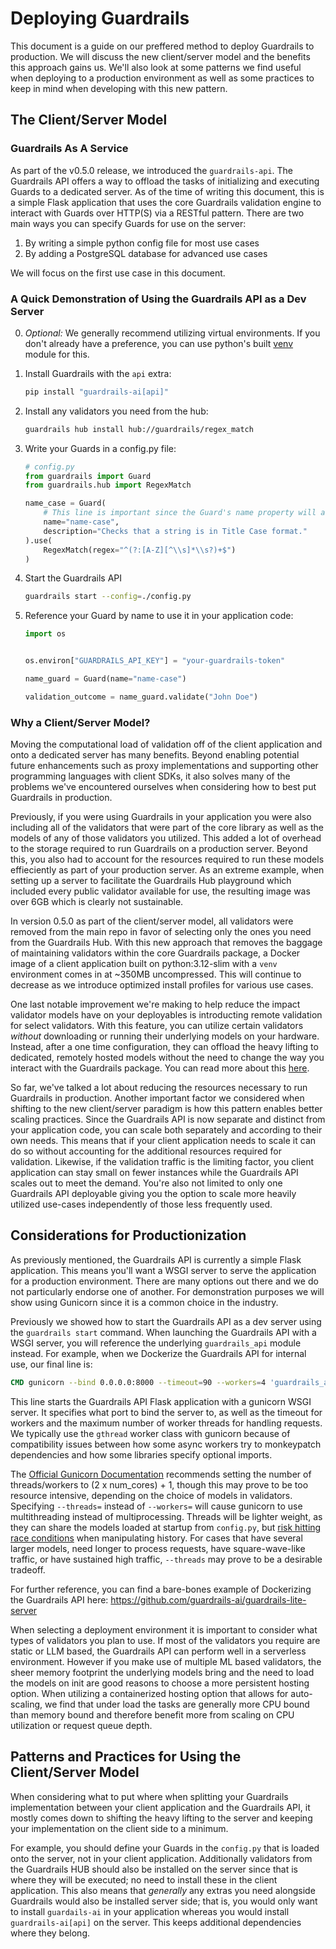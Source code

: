 # Deploying Guardrails

This document is a guide on our preffered method to deploy Guardrails to production.  We will discuss the new client/server model and the benefits this approach gains us.  We'll also look at some patterns we find useful when deploying to a production environment as well as some practices to keep in mind when developing with this new pattern.

## The Client/Server Model

### Guardrails As A Service
As part of the v0.5.0 release, we introduced the `guardrails-api`.  The Guardrails API offers a way to offload the tasks of initializing and executing Guards to a dedicated server.  As of the time of writing this document, this is a simple Flask application that uses the core Guardrails validation engine to interact with Guards over HTTP(S) via a RESTful pattern.  There are two main ways you can specify Guards for use on the server:
1. By writing a simple python config file for most use cases
2. By adding a PostgreSQL database for advanced use cases

We will focus on the first use case in this document.

### A Quick Demonstration of Using the Guardrails API as a Dev Server
0. *Optional:* We generally recommend utilizing virtual environments.  If you don't already have a preference, you can use python's built [venv](https://docs.python.org/3/library/venv.html) module for this.
1. Install Guardrails with the `api` extra:
    ```sh
    pip install "guardrails-ai[api]"
    ```

2. Install any validators you need from the hub:
    ```sh
    guardrails hub install hub://guardrails/regex_match
    ```

3. Write your Guards in a config.py file:
    ```py
    # config.py
    from guardrails import Guard
    from guardrails.hub import RegexMatch

    name_case = Guard(
        # This line is important since the Guard's name property will act as the primary key for lookup.
        name="name-case",
        description="Checks that a string is in Title Case format."
    ).use(
        RegexMatch(regex="^(?:[A-Z][^\\s]*\\s?)+$")
    )
    ```

4. Start the Guardrails API
    ```sh
    guardrails start --config=./config.py
    ```

5. Reference your Guard by name to use it in your application code:
    ```py
    import os


    os.environ["GUARDRAILS_API_KEY"] = "your-guardrails-token"

    name_guard = Guard(name="name-case")

    validation_outcome = name_guard.validate("John Doe")
    ```

### Why a Client/Server Model?
Moving the computational load of validation off of the client application and onto a dedicated server has many benefits.  Beyond enabling potential future enhancements such as proxy implementations and supporting other programming languages with client SDKs, it also solves many of the problems we've encountered ourselves when considering how to best put Guardrails in production.

Previously, if you were using Guardrails in your application you were also including all of the validators that were part of the core library as well as the models of any of those validators you utilized.  This added a lot of overhead to the storage required to run Guardrails on a production server.  Beyond this, you also had to account for the resources required to run these models effieciently as part of your production server.  As an extreme example, when setting up a server to facilitate the Guardrails Hub playground which included every public validator available for use, the resulting image was over 6GB which is clearly not sustainable.

In version 0.5.0 as part of the client/server model, all validators were removed from the main repo in favor of selecting only the ones you need from the Guardrails Hub.  With this new approach that removes the baggage of maintaining validators within the core Guardrails package, a Docker image of a client application built on python:3.12-slim with a `venv` environment comes in at ~350MB uncompressed.  This will continue to decrease as we introduce optimized install profiles for various use cases.

One last notable improvement we're making to help reduce the impact validator models have on your deployables is introducting remote validation for select validators.  With this feature, you can utilize certain validators _without_ downloading or running their underlying models on your hardware.  Instead, after a one time configuration, they can offload the heavy lifting to dedicated, remotely hosted models without the need to change the way you interact with the Guardrails package.  You can read more about this [here](/concepts/remote_validation_endpoint.md).

So far, we've talked a lot about reducing the resources necessary to run Guardrails in production.  Another important factor we considered when shifting to the new client/server paradigm is how this pattern enables better scaling practices.  Since the Guardrails API is now separate and distinct from your application code, you can scale both separately and according to their own needs.  This means that if your client application needs to scale it can do so without accounting for the additional resources required for validation.  Likewise, if the validation traffic is the limiting factor, you client application can stay small on fewer instances while the Guardrails API scales out to meet the demand.  You're also not limited to only one Guardrails API deployable giving you the option to scale more heavily utilized use-cases independently of those less frequently used.


## Considerations for Productionization
As previously mentioned, the Guardrails API is currently a simple Flask application.  This means you'll want a WSGI server to serve the application for a production environment.  There are many options out there and we do not particularly endorse one of another.  For demonstration purposes we will show using Gunicorn since it is a common choice in the industry.

Previously we showed how to start the Guardrails API as a dev server using the `guardrails start` command.  When launching the Guardrails API with a WSGI server, you will reference the underlying `guardrails_api` module instead.  For example, when we Dockerize the Guardrails API for internal use, our final line is:
```Dockerfile
CMD gunicorn --bind 0.0.0.0:8000 --timeout=90 --workers=4 'guardrails_api.app:create_app(None, "config.py")'
```

This line starts the Guardrails API Flask application with a gunicorn WSGI server.  It specifies what port to bind the server to, as well as the timeout for workers and the maximum number of worker threads for handling requests.  We typically use the `gthread` worker class with gunicorn because of compatibility issues between how some async workers try to monkeypatch dependencies and how some libraries specify optional imports.

The [Official Gunicorn Documentation](https://docs.gunicorn.org/en/latest/design.html#how-many-workers) recommends setting the number of threads/workers to (2 x num_cores) + 1, though this may prove to be too resource intensive, depending on the choice of models in validators.  Specifying `--threads=` instead of `--workers=` will cause gunicorn to use multithreading instead of multiprocessing.  Threads will be lighter weight, as they can share the models loaded at startup from `config.py`, but [risk hitting race conditions](https://github.com/guardrails-ai/guardrails/discussions/899) when manipulating history.  For cases that have several larger models, need longer to process requests, have square-wave-like traffic, or have sustained high traffic, `--threads` may prove to be a desirable tradeoff.     

For further reference, you can find a bare-bones example of Dockerizing the Guardrails API here: https://github.com/guardrails-ai/guardrails-lite-server


When selecting a deployment environment it is important to consider what types of validators you plan to use.  If most of the validators you require are static or LLM based, the Guardrails API can perform well in a serverless environment.  However if you make use of multiple ML based validators, the sheer memory footprint the underlying models bring and the need to load the models on init are good reasons to choose a more persistent hosting option.  When utilizing a containerized hosting option that allows for auto-scaling, we find that under load the tasks are generally more CPU bound than memory bound and therefore benefit more from scaling on CPU utilization or request queue depth.

## Patterns and Practices for Using the Client/Server Model
When considering what to put where when splitting your Guardrails implementation between your client application and the Guardrails API, it mostly comes down to shifting the heavy lifting to the server and keeping your implementation on the client side to a minimum.

For example, you should define your Guards in the `config.py` that is loaded onto the server, not in your client application.  Additionally validators from the Guardrails HUB should also be installed on the server since that is where they will be executed; no need to install these in the client application.  This also means that _generally_ any extras you need alongside Guardrails would also be installed server side; that is, you would only want to install `guardails-ai` in your application whereas you would install `guardrails-ai[api]` on the server.  This keeps additional dependencies where they belong.